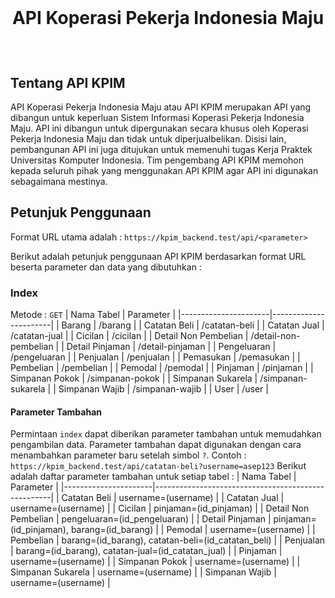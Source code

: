 <br>

# <p align=center>API Koperasi Pekerja Indonesia Maju</p>

<br>

## Tentang API KPIM

API Koperasi Pekerja Indonesia Maju atau API KPIM merupakan API yang dibangun untuk keperluan Sistem Informasi Koperasi Pekerja Indonesia Maju.
API ini dibangun untuk dipergunakan secara khusus oleh Koperasi Pekerja Indonesia Maju dan tidak untuk diperjualbelikan. Disisi lain, pembangunan API ini juga ditujukan untuk memenuhi tugas Kerja Praktek Universitas Komputer Indonesia. Tim pengembang API KPIM memohon kepada seluruh pihak yang menggunakan API KPIM agar API ini digunakan sebagaimana mestinya.

## Petunjuk Penggunaan

Format URL utama adalah : `https://kpim_backend.test/api/<parameter>`
<p>Berikut adalah petunjuk penggunaan API KPIM berdasarkan format URL beserta parameter dan data yang dibutuhkan :</p>

### Index
Metode : `GET`
| Nama Tabel           | Parameter             |
|----------------------|-----------------------|
| Barang               | /barang               |
| Catatan Beli         | /catatan-beli         |
| Catatan Jual         | /catatan-jual         |
| Cicilan              | /cicilan              |
| Detail Non Pembelian | /detail-non-pembelian |
| Detail Pinjaman      | /detail-pinjaman      |
| Pengeluaran          | /pengeluaran          |
| Penjualan            | /penjualan            |
| Pemasukan            | /pemasukan            |
| Pembelian            | /pembelian            |
| Pemodal              | /pemodal              |
| Pinjaman             | /pinjaman             |
| Simpanan Pokok       | /simpanan-pokok       |
| Simpanan Sukarela    | /simpanan-sukarela    |
| Simpanan Wajib       | /simpanan-wajib       |
| User                 | /user                 |

#### Parameter Tambahan
Permintaan `index` dapat diberikan parameter tambahan untuk memudahkan pengambilan data.
Parameter tambahan dapat digunakan dengan cara menambahkan parameter baru setelah simbol `?`. Contoh :
` https://kpim_backend.test/api/catatan-beli?username=asep123 `
Berikut adalah daftar parameter tambahan untuk setiap tabel :
| Nama Tabel           | Parameter                                          |
|----------------------|----------------------------------------------------|
| Catatan Beli         | username=(username)                                |
| Catatan Jual         | username=(username)                                |
| Cicilan              | pinjaman=(id_pinjaman)                             |
| Detail Non Pembelian | pengeluaran=(id_pengeluaran)                       |
| Detail Pinjaman      | pinjaman=(id_pinjaman), barang=(id_barang)         |
| Pemodal              | username=(username)                                |
| Pembelian            | barang=(id_barang), catatan-beli=(id_catatan_beli) |
| Penjualan            | barang=(id_barang), catatan-jual=(id_catatan_jual) |
| Pinjaman             | username=(username)                                |
| Simpanan Pokok       | username=(username)                                |
| Simpanan Sukarela    | username=(username)                                |
| Simpanan Wajib       | username=(username)                                |

#### 
